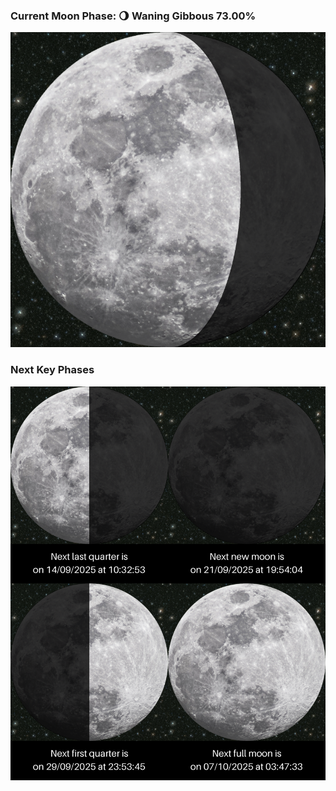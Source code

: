 ### Current Moon Phase: 🌖 Waning Gibbous 73.00%
![Moon Phase](moonphase.png)
### Next Key Phases
![Gallery](gallery.png)